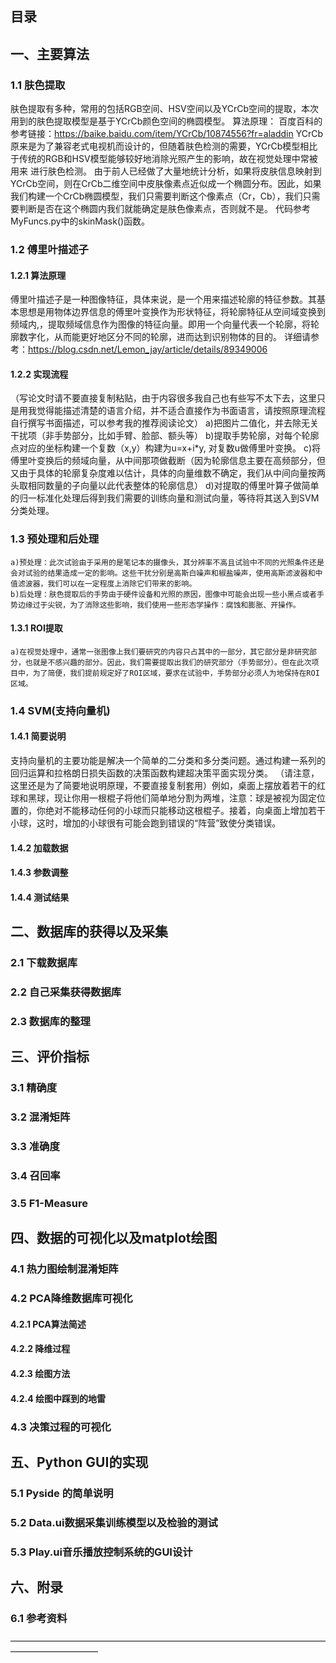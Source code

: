 ## 目录
## 一、主要算法
### 1.1 肤色提取
  肤色提取有多种，常用的包括RGB空间、HSV空间以及YCrCb空间的提取，本次用到的肤色提取模型是基于YCrCb颜色空间的椭圆模型。
  算法原理：
百度百科的参考链接：https://baike.baidu.com/item/YCrCb/10874556?fr=aladdin
  YCrCb原来是为了兼容老式电视机而设计的，但随着肤色检测的需要，YCrCb模型相比于传统的RGB和HSV模型能够较好地消除光照产生的影响，故在视觉处理中常被用来
进行肤色检测。
  由于前人已经做了大量地统计分析，如果将皮肤信息映射到YCrCb空间，则在CrCb二维空间中皮肤像素点近似成一个椭圆分布。因此，如果我们构建一个CrCb椭圆模型，我们只需要判断这个像素点（Cr，Cb），我们只需要判断是否在这个椭圆内我们就能确定是肤色像素点，否则就不是。
  代码参考MyFuncs.py中的skinMask()函数。
### 1.2 傅里叶描述子
#### 1.2.1 算法原理
  傅里叶描述子是一种图像特征，具体来说，是一个用来描述轮廓的特征参数。其基本思想是用物体边界信息的傅里叶变换作为形状特征，将轮廓特征从空间域变换到频域内,，提取频域信息作为图像的特征向量。即用一个向量代表一个轮廓，将轮廓数字化，从而能更好地区分不同的轮廓，进而达到识别物体的目的。
详细请参考：https://blog.csdn.net/Lemon_jay/article/details/89349006
#### 1.2.2 实现流程
  （写论文时请不要直接复制粘贴，由于内容很多我自己也有些写不太下去，这里只是用我觉得能描述清楚的语言介绍，并不适合直接作为书面语言，请按照原理流程自行撰写书面描述，可以参考我的推荐阅读论文）
    a)把图片二值化，并去除无关干扰项（非手势部分，比如手臂、脸部、额头等）
    b)提取手势轮廓，对每个轮廓点对应的坐标构建一个复数（x,y）构建为u=x+i*y, 对复数u做傅里叶变换。
    c)将傅里叶变换后的频域向量，从中间那项做截断（因为轮廓信息主要在高频部分，但又由于具体的轮廓复杂度难以估计，具体的向量维数不确定，我们从中间向量按两头取相同数量的子向量以此代表整体的轮廓信息）
    d)对提取的傅里叶算子做简单的归一标准化处理后得到我们需要的训练向量和测试向量，等待将其送入到SVM分类处理。
### 1.3 预处理和后处理
    a)预处理：此次试验由于采用的是笔记本的摄像头，其分辨率不高且试验中不同的光照条件还是会对试验的结果造成一定的影响。这些干扰分别是高斯白噪声和椒盐噪声，使用高斯滤波器和中值滤波器，我们可以在一定程度上消除它们带来的影响。
    b)后处理：肤色提取后的手势由于硬件设备和光照的原因，图像中可能会出现一些小黑点或者手势边缘过于尖锐，为了消除这些影响，我们使用一些形态学操作：腐蚀和膨胀、开操作。
#### 1.3.1 ROI提取
    a)在视觉处理中，通常一张图像上我们要研究的内容只占其中的一部分，其它部分是非研究部分，也就是不感兴趣的部分。因此，我们需要提取出我们的研究部分（手势部分）。但在此次项目中，为了简便，我们提前规定好了ROI区域，要求在试验中，手势部分必须人为地保持在ROI区域。
### 1.4 SVM(支持向量机)
#### 1.4.1 简要说明
支持向量机的主要功能是解决一个简单的二分类和多分类问题。通过构建一系列的回归运算和拉格朗日损失函数的决策函数构建超决策平面实现分类。
（请注意，这里还是为了简要地说明原理，不要直接复制套用）例如，桌面上摆放着若干的红球和黑球，现让你用一根棍子将他们简单地分割为两堆，注意：球是被视为固定位置的，你绝对不能移动任何的小球而只能移动这根棍子。接着，向桌面上增加若干小球，这时，增加的小球很有可能会跑到错误的“阵营”致使分类错误。
#### 1.4.2 加载数据
#### 1.4.3 参数调整
#### 1.4.4 测试结果
## 二、数据库的获得以及采集
### 2.1 下载数据库
### 2.2 自己采集获得数据库
### 2.3 数据库的整理
## 三、评价指标
### 3.1 精确度
### 3.2 混淆矩阵
### 3.3 准确度
### 3.4 召回率
### 3.5 F1-Measure
## 四、数据的可视化以及matplot绘图
### 4.1 热力图绘制混淆矩阵
### 4.2 PCA降维数据库可视化
#### 4.2.1 PCA算法简述
#### 4.2.2 降维过程
#### 4.2.3 绘图方法
#### 4.2.4 绘图中踩到的地雷
### 4.3 决策过程的可视化
## 五、Python GUI的实现
### 5.1 Pyside 的简单说明
### 5.2 Data.ui数据采集训练模型以及检验的测试
### 5.3 Play.ui音乐播放控制系统的GUI设计
## 六、附录
### 6.1 参考资料
——————————————————————————————————————————————
